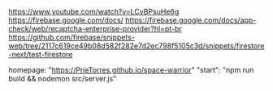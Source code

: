 https://www.youtube.com/watch?v=LCvBPsuHe6g
https://firebase.google.com/docs/
https://firebase.google.com/docs/app-check/web/recaptcha-enterprise-provider?hl=pt-br
https://github.com/firebase/snippets-web/tree/2117c619ce49b08d582f282e7d2ec798f5105c3d/snippets/firestore-next/test-firestore

homepage: "https://PrieTorres.github.io/space-warrior"
"start": "npm run build && nodemon src/server.js"